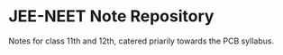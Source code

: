 # JEE-NEET Note Repository
 Notes for class 11th and 12th, catered priarily towards the PCB syllabus.
